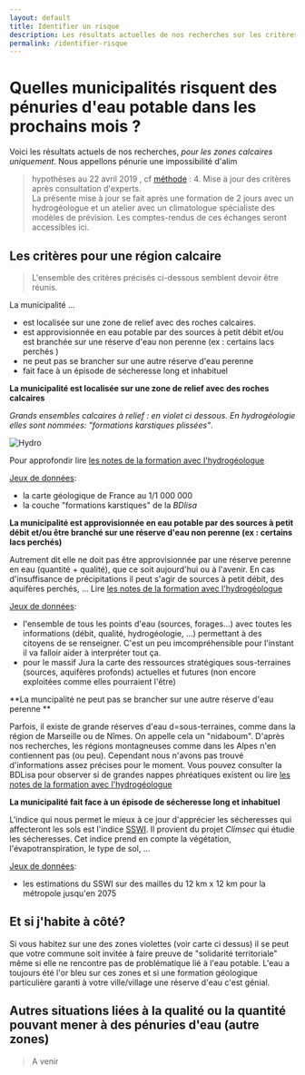 ```yaml
---
layout: default
title: Identifier un risque
description: Les résultats actuelles de nos recherches sur les critères de risque d'alimentation en eau potable
permalink: /identifier-risque
---
```


# Quelles municipalités risquent des pénuries d'eau potable dans les prochains mois ?  
Voici les résultats actuels de nos recherches, *pour les zones calcaires uniquement*. Nous appellons pénurie une impossibilité d'alim
> hypothèses au 22 avril 2019 ,  cf [méthode](../methode) : 4. Mise à jour des critères après consultation d'experts.  
> La présente mise à jour se fait après une formation de 2 jours avec un hydrogéologue et un atelier avec un climatologue spécialiste des modèles de prévision. Les comptes-rendus de ces échanges seront accessibles ici. 

## Les critères pour une région calcaire
> L'ensemble des critères précisés ci-dessous semblent devoir être réunis.

La municipalité ...
* est localisée sur une zone de relief avec des roches calcaires. 
* est approvisionnée en eau potable par des sources à petit débit et/ou est branchée sur une réserve d'eau non perenne (ex : certains lacs perchés )
* ne peut pas se brancher sur une autre réserve d'eau perenne
* fait face à un épisode de sécheresse long et inhabituel

**La municipalité est localisée sur une zone de relief avec des roches calcaires**
 
*Grands ensembles calcaires à relief : en violet ci dessous. En hydrogéologie elles sont nommées: "formations karstiques plissées"*.  

![Hydro](https://framapic.org/xew0XCOi6CGb/EytR2G0aYmA8)

Pour approfondir lire [les notes de la formation avec l'hydrogéologue](../hydrogeologie-penuries-explorations)

[Jeux de données](../donnees): 
* la carte géologique de France au 1/1 000 000
* la couche "formations karstiques" de la *BDlisa*


**La municipalité est approvisionnée en eau potable par des sources à petit débit et/ou être branché sur une réserve d'eau non perenne (ex : certains lacs perchés)**

Autrement dit elle ne doit pas être approvisionnée par une réserve perenne en eau (quantité + qualité), que ce soit aujourd'hui ou à l'avenir. En cas d'insuffisance de précipitations il peut s'agir de sources à petit débit, des aquifères perchés, ... Lire [les notes de la formation avec l'hydrogéologue](../hydrogeologie-penuries-explorations)

[Jeux de données](../donnees): 
* l'ensemble de tous les points d'eau (sources, forages...) avec toutes les informations (débit, qualité, hydrogéologie, ...) permettant à des citoyens de se renseigner. C'est un peu imcompréhensible pour l'instant il va falloir aider à interpréter tout ça.
* pour le massif Jura la carte des ressources stratégiques sous-terraines (sources, aquifères profonds) actuelles et futures (non encore exploitées comme elles pourraient l'être)

**La muncipalité ne peut pas se brancher sur une autre réserve d'eau perenne **

Parfois, il existe de grande réserves d'eau d=sous-terraines, comme dans la région de Marseille ou de Nîmes. On appelle cela un "nidaboum". D'après nos recherches, les régions montagneuses comme dans les Alpes n'en contiennent pas (ou peu). Cependant nous n'avons pas trouvé d'informations assez précises pour le moment. Vous pouvez consulter la BDLisa pour observer si de grandes nappes phréatiques existent ou lire [les notes de la formation avec l'hydrogéologue](../hydrogeologie-penuries-explorations)

**La municipalité fait face à un épisode de sécheresse long et inhabituel**

L'indice qui nous permet le mieux à ce jour d'apprécier les sécheresses qui affecteront les sols est l'indice [SSWI](http://www.drias-climat.fr/accompagnement/section/183). Il provient du projet *Climsec* qui étudie les sécheresses. Cet indice prend en compte la végétation, l'évapotranspiration, le type de sol, ...

[Jeux de données](../donnees): 
* les estimations du SSWI sur des mailles du 12 km x 12 km pour la métropole jusqu'en 2075

## Et si j'habite à côté?


Si vous habitez sur une des zones violettes (voir carte ci dessus) il se peut que votre commune soit invitée à faire preuve de "solidarité territoriale" même si elle ne rencontre pas de problématique lié à l'eau potable. L'eau a toujours été l'or bleu sur ces zones et si une formation géologique particulière garanti à votre ville/village une réserve d'eau c'est génial. 

## Autres situations liées à la qualité ou la quantité pouvant mener à des pénuries d'eau (autre zones)

> A venir
